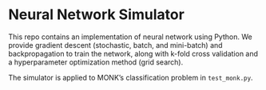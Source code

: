 # Neural Network Simulator

This repo contains an implementation of neural network using Python. We provide gradient descent (stochastic, batch, and mini-batch) and backpropagation to train the network, along with k-fold cross validation and a hyperparameter optimization method (grid search).

The simulator is applied to MONK’s classification problem in `test_monk.py`.